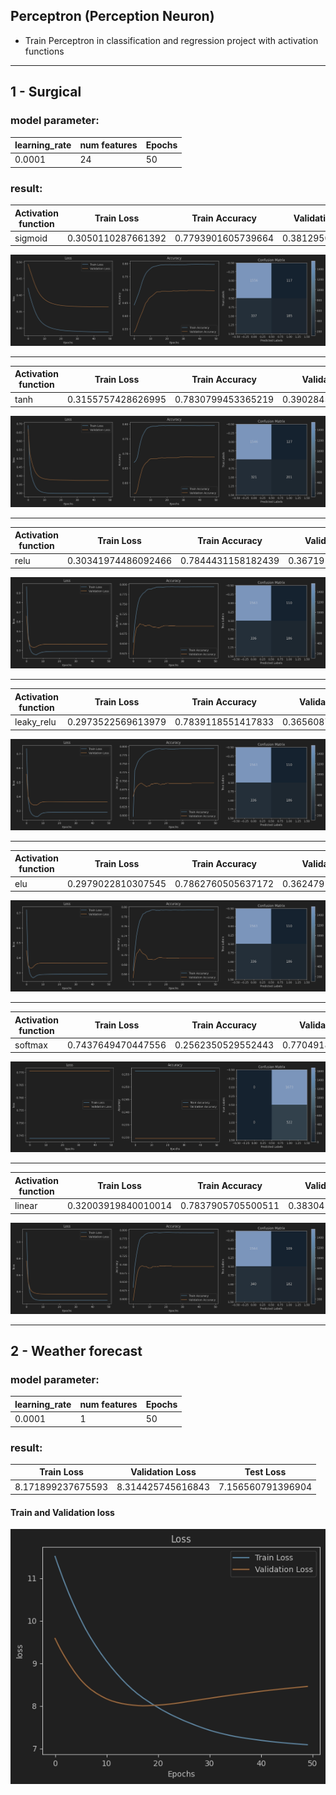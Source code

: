 ## Perceptron (Perception Neuron)

- Train Perceptron in classification and regression project with activation functions

---

## 1 - Surgical

### model parameter:

| learning_rate | num features | Epochs |
|---------------|--------------|--------|
| 0.0001        | 24           | 50     |

### result:

| Activation function | Train Loss         | Train Accuracy     | Validation Loss  | Validation Accuracy |
|---------------------|--------------------|--------------------|------------------|---------------------|
| sigmoid             | 0.3050110287661392 | 0.7793901605739664 | 0.38129502377059 | 0.6764552539639882  |

![image](1%20-%20Surgical/outputs/sigmoid.png)

---

| Activation function | Train Loss         | Train Accuracy     | Validation Loss     | Validation Accuracy |
|---------------------|--------------------|--------------------|---------------------|---------------------|
| tanh                | 0.3155757428626995 | 0.7830799453365219 | 0.39028451251664364 | 0.6744154797097553  |

![image](1%20-%20Surgical/outputs/tanh.png)

---

| Activation function | Train Loss          | Train Accuracy     | Validation Loss    | Validation Accuracy |
|---------------------|---------------------|--------------------|--------------------|---------------------|
| relu                | 0.30341974486092466 | 0.7844431158182439 | 0.3671915251430592 | 0.6918126847621607  |

![image](1%20-%20Surgical/outputs/relu.png)

---

| Activation function | Train Loss         | Train Accuracy     | Validation Loss    | Validation Accuracy |
|---------------------|--------------------|--------------------|--------------------|---------------------|
| leaky_relu          | 0.2973522569613979 | 0.7839118551417833 | 0.3656087390325096 | 0.6906154259607633  |

![image](1%20-%20Surgical/outputs/leaky_relu.png)

---

| Activation function | Train Loss         | Train Accuracy     | Validation Loss     | Validation Accuracy |
|---------------------|--------------------|--------------------|---------------------|---------------------|
| elu                 | 0.2979022810307545 | 0.7862760505637172 | 0.36247913985304087 | 0.6936011824778285  |

![image](1%20-%20Surgical/outputs/elu.png)

---

| Activation function | Train Loss         | Train Accuracy     | Validation Loss    | Validation Accuracy |
|---------------------|--------------------|--------------------|--------------------|---------------------|
| softmax             | 0.7437649470447556 | 0.2562350529552443 | 0.7704918032786885 | 0.2295081967213115  |

![image](1%20-%20Surgical/outputs/softmax.png)

---

| Activation function | Train Loss          | Train Accuracy     | Validation Loss    | Validation Accuracy |
|---------------------|---------------------|--------------------|--------------------|---------------------|
| linear              | 0.32003919840010014 | 0.7837905705500511 | 0.3830413073715605 | 0.6899650631550658  |

![image](1%20-%20Surgical/outputs/linear.png)

---

## 2 - Weather forecast

### model parameter:

| learning_rate | num features | Epochs |
|---------------|--------------|--------|
| 0.0001        | 1            | 50     |

### result:

| Train Loss        | Validation Loss   | Test Loss         |
|-------------------|-------------------|-------------------|
| 8.171899237675593 | 8.314425745616843 | 7.156560791396904 |


#### Train and Validation loss

![image](2%20-%20Weather%20forecast/outputs/img.png)